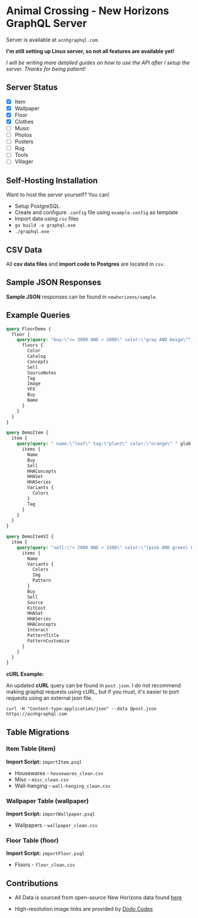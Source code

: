 # Animal Crossing - New Horizons GraphQL Server

Server is available at `acnhgraphql.com`.

**I'm still setting up Linux server, so not all features are available yet!**

_I will be writing more detailed guides on how to use the API after I setup the server. Thanks for being patient!_

## Server Status

- [x] Item
- [x] Wallpaper
- [x] Floor
- [x] Clothes
- [ ] Music
- [ ] Photos
- [ ] Posters
- [ ] Rug
- [ ] Tools
- [ ] Villager

## Self-Hosting Installation

Want to host the server yourself? You can!

- Setup PostgreSQL
- Create and configure `.config` file using `example.config` as template
- Import data using `csv` files
- `go build -o graphql.exe`
- `./graphql.exe`

## CSV Data

All **csv data files** and **import code to Postgres** are located in `csv`.

## Sample JSON Responses

**Sample JSON** responses can be found in `newhorizons/sample`.

## Example Queries

```graphql
query FloorDemo {
  floor {
    query(query: "buy:\"<= 3000 AND > 2000\" color:\"gray AND beige\"") {
      floors {
        Color
        Catalog
        Concepts
        Sell
        SourceNotes
        Tag
        Image
        VFX
        Buy
        Name
      }
    }
  }
}
```

```graphql
query DemoItem {
  item {
    query(query: " name:\"leaf\" tag:\"plant\" color:\"orange\" " glob:"t" limit: 30) {
      items {
        Name
        Buy
        Sell
        HHAConcepts
        HHASet
        HHASeries
        Variants {
          Colors
        }
        Tag
      }
    }
  }
}
```

```graphql
query DemoItemV2 {
  item {
    query(query: "sell:\"< 2000 AND > 1500\" color:\"(pink AND green) OR orange\"") {
      items {
        Name
        Variants {
          Colors
          Img
          Pattern
        }
        Buy
        Sell
        Source
        KitCost
        HHASet
        HHASeries
        HHAConcepts
        Interact
        PatternTitle
        PatternCustomize
      }
    }
  }
}
```

**cURL Example:**

An updated **cURL** query can be found in `post.json`. I do not recommend making graphql requests using cURL, but if you must, it's easier to port requests using an external json file.

`curl -H "Content-type:application/json" --data @post.json https://acnhgraphql.com`

## Table Migrations

### Item Table (item)

**Import Script:** `importItem.psql`

- Housewares - `housewares_clean.csv`
- Misc - `misc_clean.csv`
- Wall-hanging - `wall-hanging_clean.csv`

### Wallpaper Table (wallpaper)

**Import Script:** `importWallpaper.psql`

- Wallpapers - `wallpaper_clean.csv`

### Floor Table (floor)

**Import Script:** `importFloor.psql`

- Floors - `floor_clean.csv`

## Contributions

- All Data is sourced from open-source New Horizons data found [here](https://docs.google.com/spreadsheets/d/13d_LAJPlxMa_DubPTuirkIV4DERBMXbrWQsmSh8ReK4/)

- High-resolution image links are provided by [Dodo Codes](https://acnhcdn.com/)
